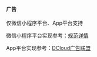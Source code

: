 #### 广告

仅微信小程序平台、App平台支持

微信小程序平台实现参考：[规范详情](https://developers.weixin.qq.com/miniprogram/dev/api/wx.createRewardedVideoAd.html)

App平台实现参考：[DCloud广告联盟](http://ask.dcloud.net.cn/article/13084)
